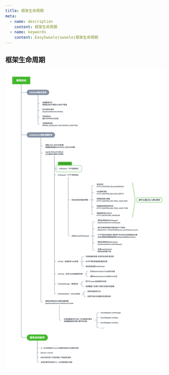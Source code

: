 ```yaml
---
title: 框架生命周期
meta:
  - name: description
    content: 框架生命周期
  - name: keywords
    content: EasySwoole|swoole|框架生命周期
---
```

## 框架生命周期

![lifecycle](./lifecycle.png)